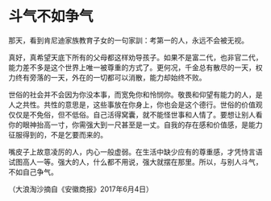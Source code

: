 # 斗气不如争气

那天，看到肯尼迪家族教育子女的一句家訓：考第一的人，永远不会被无视。 

真好，真希望天底下所有的父母都这样劝导孩子。如果不是富二代，也非官二代，能力差不多是这个世界上唯一被尊重的方式了。更何况，千金总有散尽的一天，权力终有旁落的一天，外在的一切都可以消散，能力却始终不败。 

世俗的社会并不会因为你没本事，而宽免你和怜悯你。敬畏和仰望有能力的人，是人之共性。共性的意思是，这些事放在你身上，你也会是这个德行。世俗的价值观仅仅是不免俗，但不低俗。自己活得窝囊，就不能怪世事和人情了。要想让别人看你的眼神抬高一寸，你需强大到一尺甚至是一丈。自我的存在感和价值感，是能力征服得到的，不是乞要而来的。 

嘴皮子上故意凌厉的人，内心一般虚弱。在生活中缺少应有的尊重感，才凭恃言语试图高人一等。强大的人，什么都不用说，强大就摆在那里。所以，与别人斗气，不如自己争气。 

（大浪淘沙摘自《安徽商报》2017年6月4日）